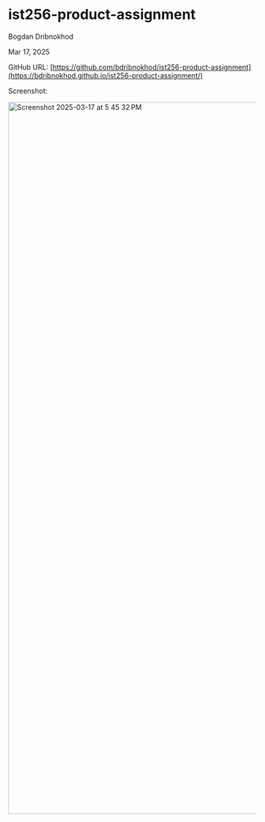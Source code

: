 # ist256-product-assignment

Bogdan Dribnokhod

Mar 17, 2025

GitHub URL: [https://github.com/bdribnokhod/ist256-product-assignment](https://bdribnokhod.github.io/ist256-product-assignment/)

Screenshot:

<img width="1440" alt="Screenshot 2025-03-17 at 5 45 32 PM" src="https://github.com/user-attachments/assets/4ceda457-72cc-42bc-8655-c8f5a8bf9768" />
